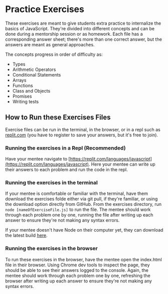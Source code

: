 # Practice Exercises

These exercises are meant to give students extra practice to internalize the basics of JavaScript. They're divided into different concepts and can be done during a mentorship session or as homework. Each file has a corresponding answer sheet; there's more than one correct answer, but the answers are meant as general approaches.

The concepts progress in order of difficulty as:
- Types
- Arithmetic Operators
- Conditional Statements
- Arrays
- Functions 
- Class and Objects
- Promises 
- Writing tests

## How to Run these Exercises Files

Exercise files can be run in the terminal, in the browser, or in a repl such as [replit.com](https://replit.com/) (you have to register to save your answers, but it's free to join). 

### Running the exercises in a Repl (Recommended)

Have your mentee navigate to [https://replit.com/languages/javascript](https://replit.com/languages/javascript). Here your mentee can write up their answers to each problem and run the code in the repl.

### Running the exercises in the terminal

If your mentee is comfortable or familiar with the terminal, have them download the exercises folde either via git pull, if they're familiar, or using the download option directly from GitHub. From the exercises directory, run `node [nameOfExerciseFile.js]` to run the file. The mentee should work through each problem one by one, running the file after writing up each answer to ensure they're not making any syntax errors.

If your mentee doesn't have Node on their computer yet, they can download the latest build [here](https://nodejs.org/en/download/).

### Running the exercises in the browser

To run these exercises in the browser, have the mentee open the index.html file in their browser. Using Chrome dev tools to inspect the page, they should be able to see their answers logged to the console. Again, the mentee should work through each problem one by one, refreshing the browser after writing up each answer to ensure they're not making any syntax errors.


